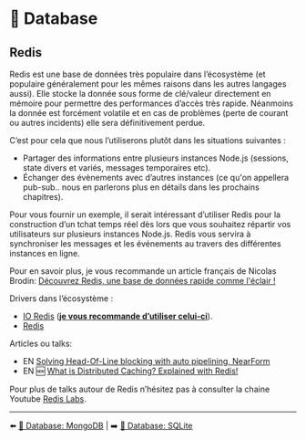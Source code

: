 # 💾 Database

## Redis

Redis est une base de données très populaire dans l’écosystème (et populaire généralement pour les mêmes raisons dans les autres langages aussi). Elle stocke la donnée sous forme de clé/valeur directement en mémoire pour permettre des performances d’accès très rapide. Néanmoins la donnée est forcément volatile et en cas de problèmes (perte de courant ou autres incidents) elle sera définitivement perdue.

C’est pour cela que nous l’utiliserons plutôt dans les situations suivantes :

- Partager des informations entre plusieurs instances Node.js (sessions, state divers et variés, messages temporaires etc).
- Échanger des évènements avec d’autres instances (ce qu'on appellera pub-sub.. nous en parlerons plus en détails dans les prochains chapitres).

Pour vous fournir un exemple, il serait intéressant d’utiliser Redis pour la construction d’un tchat temps réel dès lors que vous souhaitez répartir vos utilisateurs sur plusieurs instances Node.js. Redis vous servira à synchroniser les messages et les événements au travers des différentes instances en ligne.

Pour en savoir plus, je vous recommande un article français de Nicolas Brodin: [Découvrez Redis, une base de données rapide comme l'éclair !](https://blog.nicolas.brondin-bernard.com/redis-une-base-de-donnees-rapide-comme-l-eclair/)

Drivers dans l’écosystème :

- [IO Redis](https://github.com/luin/ioredis) (**<u>je vous recommande d’utiliser celui-ci</u>**).
- [Redis](https://github.com/NodeRedis/node-redis)

Articles ou talks:

- EN [Solving Head-Of-Line blocking with auto pipelining, NearForm](https://www.youtube.com/watch?v=0L0ER4pZbX4)
- EN 🆕 [What is Distributed Caching? Explained with Redis!](https://www.youtube.com/watch?v=U3RkDLtS7uY)

Pour plus de talks autour de Redis n’hésitez pas à consulter la chaine Youtube [Redis Labs](https://www.youtube.com/c/Redislabs/featured).

---

⬅️ [💾 Database: MongoDB](./mongodb.md) |
➡️ [💾 Database: SQLite](./sqlite.md)
